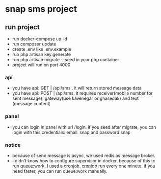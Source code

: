 # snap sms project

## run project
- run docker-compose up -d
- run composer update
- create .env like .env.example
- run php artisan key:generate
- run php artisan migrate --seed in your php container
- project will run on port 4000
### api
- you have api: GET  | /api/sms . it will return stored message data
- you have api: POST | /api/sms. it requires receiver(mobile number for sent message), gateway(use kavenegar or ghasedak) and text (message content)
### panel
- you can login in panel with url /login. if you seed after migrate, you can login with this credentials: email: snap and password:snap
### notice
- because of send message is async, we used redis as message broker.
- I didn't know how to configure supervisor in docker, because of this to run queue:work, I used a cronjob. cronjob  run every one minute. if you need faster, you can run queue:work manually.
